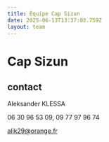 ```yaml
---
title: Équipe Cap Sizun
date: 2025-06-13T13:37:03.759Z
layout: team
---
```


# Cap Sizun



## contact 

Aleksander KLESSA

06 30 96 53 09, 09 77 97 96 74

alik29@orange.fr

